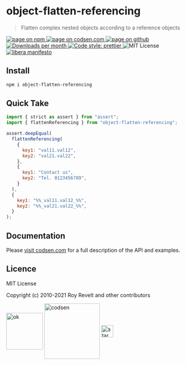 # object-flatten-referencing

> Flatten complex nested objects according to a reference objects

<div class="package-badges">
  <a href="https://www.npmjs.com/package/object-flatten-referencing" rel="nofollow noreferrer noopener">
    <img src="https://img.shields.io/badge/-npm-blue?style=flat-square" alt="page on npm">
  </a>
  <a href="https://codsen.com/os/object-flatten-referencing" rel="nofollow noreferrer noopener">
    <img src="https://img.shields.io/badge/-codsen-blue?style=flat-square" alt="page on codsen.com">
  </a>
  <a href="https://github.com/codsen/codsen/tree/main/packages/object-flatten-referencing" rel="nofollow noreferrer noopener">
    <img src="https://img.shields.io/badge/-github-blue?style=flat-square" alt="page on github">
  </a>
  <a href="https://npmcharts.com/compare/object-flatten-referencing?interval=30" rel="nofollow noreferrer noopener" target="_blank">
    <img src="https://img.shields.io/npm/dm/object-flatten-referencing.svg?style=flat-square" alt="Downloads per month">
  </a>
  <a href="https://prettier.io" rel="nofollow noreferrer noopener" target="_blank">
    <img src="https://img.shields.io/badge/code_style-prettier-brightgreen.svg?style=flat-square" alt="Code style: prettier">
  </a>
  <img src="https://img.shields.io/badge/licence-MIT-brightgreen.svg?style=flat-square" alt="MIT License">
  <a href="https://liberamanifesto.com" rel="nofollow noreferrer noopener" target="_blank">
    <img src="https://img.shields.io/badge/libera-manifesto-lightgrey.svg?style=flat-square" alt="libera manifesto">
  </a>
</div>

## Install

```bash
npm i object-flatten-referencing
```

## Quick Take

```js
import { strict as assert } from "assert";
import { flattenReferencing } from "object-flatten-referencing";

assert.deepEqual(
  flattenReferencing(
    {
      key1: "val11.val12",
      key2: "val21.val22",
    },
    {
      key1: "Contact us",
      key2: "Tel. 0123456789",
    }
  ),
  {
    key1: "%%_val11.val12_%%",
    key2: "%%_val21.val22_%%",
  }
);
```

## Documentation

Please [visit codsen.com](https://codsen.com/os/object-flatten-referencing/) for a full description of the API and examples.

## Licence

MIT License

Copyright (c) 2010-2021 Roy Revelt and other contributors

<img src="https://codsen.com/images/png-codsen-ok.png" width="98" alt="ok" align="center"> <img src="https://codsen.com/images/png-codsen-1.png" width="148" alt="codsen" align="center"> <img src="https://codsen.com/images/png-codsen-star-small.png" width="32" alt="star" align="center">
